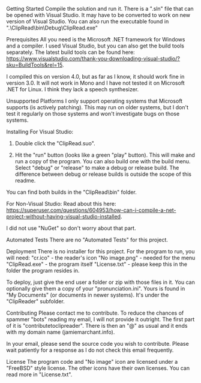 Getting Started
Compile the solution and run it. There is a ".sln" file that can be opened with Visual Studio. It may have to be converted to work on new version of Visual Studio. You can also run the executable found in  ".\ClipRead\bin\Debug\ClipRead.exe" 

Prerequisites
All you need is the Microsoft .NET framework for Windows and a compiler. I used Visual Studio, but you can also get the build tools separately. The latest build tools can be found here: https://www.visualstudio.com/thank-you-downloading-visual-studio/?sku=BuildTools&rel=15. 

 I compiled this on version 4.0, but as far as I know, it should work fine in version 3.0. It will not work in Mono and I have not tested it on Microsoft .NET for Linux. I think they lack a speech synthesizer. 

Unsupported Platforms 
I only support operating systems that Microsoft supports (is actively patching). This may run on older systems, but I don't test it regularly on those systems and won't investigate bugs on those systems. 

Installing
For Visual Studio: 
1. Double click the "ClipRead.suo".

2.  Hit the "run" button (looks like a green "play" button). This will make and run a copy of the program. You can also build one with the build menu. Select "debug" or "release" to make a debug or release build. The difference between debug or release builds is outside the scope of this readme. 

You can find both builds in the "ClipRead\bin" folder. 

For Non-Visual Studio:
Read about this here: https://superuser.com/questions/604953/how-can-i-compile-a-net-project-without-having-visual-studio-installed.

I did not use "NuGet" so don't worry about that part. 

Automated Tests
There are no "Automated Tests" for this project. 

Deployment
There is no installer for this project. For the program to run, you will need: 
"cr.ico" - the reader's icon 
"No image.png" - needed for the menu 
"ClipRead.exe" - the program itself
"License.txt" - please keep this in the folder the program resides in. 

To deploy, just give the end user a folder or zip with those files in it. You can optionally give them a copy of your "pronunciation.ini". Yours is found in "My Documents" (or documents in newer systems). It's under the "ClipReader" subfolder. 

Contributing
Please contact me to contribute. To reduce the chances of spammer "bots" reading my email, I will not provide it outright. The first part of it is "contributetoclipreader". There is then an "@" as usual and it ends with my domain name (jamiemarchant.info). 

In your email, please send the source code you wish to contribute. Please wait patiently for a response as I do not check this email frequently. 

License
The program code and "No image" icon are licensed under a "FreeBSD" style license. The other icons have their own licenses. You can read more in "License.txt".




